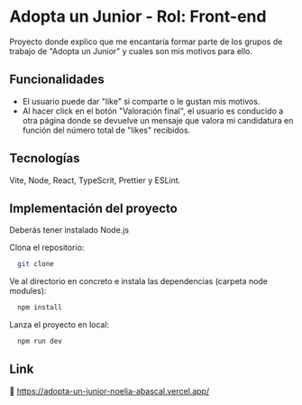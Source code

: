 # Adopta un Junior - Rol: Front-end

Proyecto donde explico que me encantaría formar parte de los grupos de trabajo de "Adopta un Junior" y cuales son mis motivos para ello.

## Funcionalidades

- El usuario puede dar "like" si comparte o le gustan mis motivos.
- Al hacer click en el botón "Valoración final", el usuario es conducido a otra página donde se devuelve un mensaje que valora mi candidatura en función del número total de "likes" recibidos.

## Tecnologías

Vite, Node, React, TypeScrit, Prettier y ESLint.

## Implementación del proyecto

Deberás tener instalado Node.js

Clona el repositorio: 

```bash
  git clone 
```

Ve al directorio en concreto e instala las dependencias (carpeta node modules):

```bash
  npm install
```

Lanza el proyecto en local:

```bash
  npm run dev
```

## Link
🔗 https://adopta-un-junior-noelia-abascal.vercel.app/
